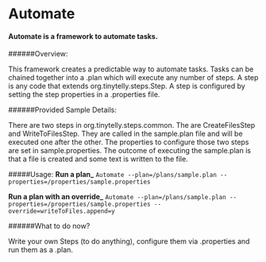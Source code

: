 Automate
========

#### Automate is a framework to automate tasks.

######Overview:

This framework creates a predictable way to automate tasks.  Tasks can be chained together into a .plan which will execute
any number of steps.  A step is any code that extends org.tinytelly.steps.Step.  A step is configured by setting the step
properties in a .properties file.

######Provided Sample Details:

There are two steps in org.tinytelly.steps.common.  The are CreateFilesStep and WriteToFilesStep.  They are called in the
sample.plan file and will be executed one after the other.  The properties to configure those two steps are set in
sample.properties. The outcome of executing the sample.plan is that a file is created and some text is written to the file.

#####Usage:
**Run a plan_**
  ```Automate --plan=/plans/sample.plan --properties=/properties/sample.properties```

**Run a plan with an override_**
  ```Automate --plan=/plans/sample.plan --properties=/properties/sample.properties --override=writeToFiles.append=y```


######What to do now?

Write your own Steps (to do anything), configure them via .properties and run them as a .plan.



